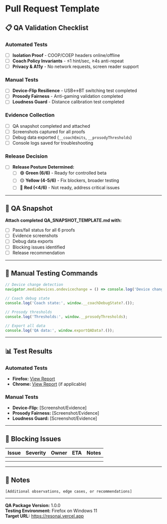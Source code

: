 # Pull Request Template

## 📋 QA Validation Checklist

### **Automated Tests**
- [ ] **Isolation Proof** - COOP/COEP headers online/offline
- [ ] **Coach Policy Invariants** - ≤1 hint/sec, ≥4s anti-repeat
- [ ] **Privacy & A11y** - No network requests, screen reader support

### **Manual Tests**
- [ ] **Device-Flip Resilience** - USB↔BT switching test completed
- [ ] **Prosody Fairness** - Anti-gaming validation completed
- [ ] **Loudness Guard** - Distance calibration test completed

### **Evidence Collection**
- [ ] QA snapshot completed and attached
- [ ] Screenshots captured for all proofs
- [ ] Debug data exported (`__coachEmits`, `__prosodyThresholds`)
- [ ] Console logs saved for troubleshooting

### **Release Decision**
- [ ] **Release Posture Determined:**
  - [ ] 🟢 **Green (6/6)** - Ready for controlled beta
  - [ ] 🟡 **Yellow (4-5/6)** - Fix blockers, broader testing
  - [ ] 🔴 **Red (<4/6)** - Not ready, address critical issues

---

## 🧪 QA Snapshot

**Attach completed QA_SNAPSHOT_TEMPLATE.md with:**
- [ ] Pass/fail status for all 6 proofs
- [ ] Evidence screenshots
- [ ] Debug data exports
- [ ] Blocking issues identified
- [ ] Release recommendation

---

## 🔧 Manual Testing Commands

```javascript
// Device change detection
navigator.mediaDevices.ondevicechange = () => console.log('Device changed!');

// Coach debug state
console.log('Coach state:', window.__coachDebugState?.());

// Prosody thresholds
console.log('Thresholds:', window.__prosodyThresholds);

// Export all data
console.log('QA data:', window.exportQAData?.());
```

---

## 📊 Test Results

### **Automated Tests**
- **Firefox:** [View Report](https://github.com/your-repo/actions/runs/xxx)
- **Chrome:** [View Report](https://github.com/your-repo/actions/runs/xxx) (if applicable)

### **Manual Tests**
- **Device-Flip:** [Screenshot/Evidence]
- **Prosody Fairness:** [Screenshot/Evidence]
- **Loudness Guard:** [Screenshot/Evidence]

---

## 🚨 Blocking Issues

| Issue | Severity | Owner | ETA | Notes |
|-------|----------|-------|-----|-------|
| | | | | |
| | | | | |

---

## 📝 Notes

```
[Additional observations, edge cases, or recommendations]
```

---

**QA Package Version:** 1.0.0  
**Testing Environment:** Firefox on Windows 11  
**Target URL:** https://resonai.vercel.app

